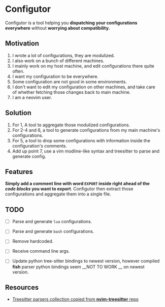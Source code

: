 # Configutor

Configutor is a tool helping you __dispatching your configurations everywhere__ without __worrying about compatibility.__

## Motivation

1. I wrote a lot of configurations, they are modulized.
2. I also work on a bunch of different machines.
3. I mainly work on my host machine, and edit configurations there quite often.
4. I want my configuration to be everywhere.
5. Some configuration are not good in some environments.
6. I don't want to edit my configuration on other machines, and take care of whether fetching those changes back to main machine.
7. I am a neovim user.

## Solution

1. For 1, A tool to aggregate those modulized configurations.
2. For 2-4 and 6, a tool to generate configurations from my main machine's configurations.
3. For 5, a tool to drop some configurations with information inside the configuration's comments.
4. Add up point 7, use a vim modline-like syntax and treesitter to parse and generate config.

## Features

__Simply add a comment line with word `EXPORT` inside right ahead of the _code blocks_ you want to export__. Configutor then extract those configurations and aggregate them into a single file.

## TODO

- [ ] Parse and generate `lua` configurations.
- [ ] Parse and generate `bash` configurations.
- [ ] Remove hardcoded.
- [ ] Receive command line args.
- [ ] Update python tree-sitter bindings to newest version, however compiled __fish__ parser python bindings seem __NOT TO WORK __ on newest version.


## Resources

- [Treesitter parsers collection copied from __nvim-treesitter__ repo](./grammer.md)
